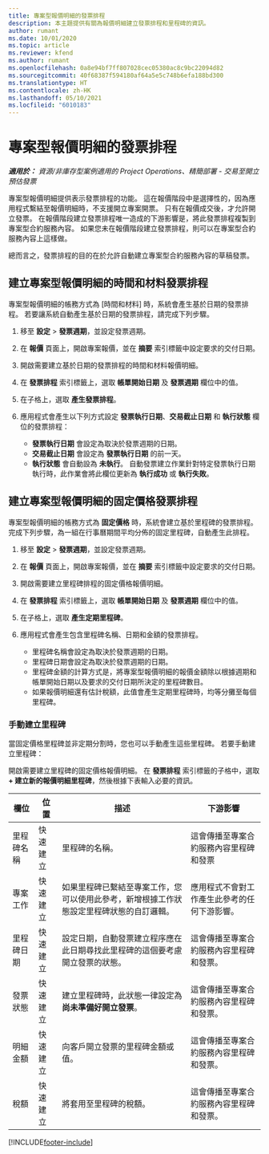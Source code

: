 ```yaml
---
title: 專案型報價明細的發票排程
description: 本主題提供有關為報價明細建立發票排程和里程碑的資訊。
author: rumant
ms.date: 10/01/2020
ms.topic: article
ms.reviewer: kfend
ms.author: rumant
ms.openlocfilehash: 0a8e94bf7ff807028cec05380ac8c9bc22094d82
ms.sourcegitcommit: 40f68387f594180af64a5e5c748b6efa188bd300
ms.translationtype: HT
ms.contentlocale: zh-HK
ms.lasthandoff: 05/10/2021
ms.locfileid: "6010183"
---
```

# <a name="invoice-schedules-on-project-based-quote-lines"></a>專案型報價明細的發票排程

_**適用於：** 資源/非庫存型案例適用的 Project Operations、精簡部署 - 交易至開立預估發票_

專案型報價明細提供表示發票排程的功能。 這在報價階段中是選擇性的，因為應用程式繫結至報價明細時，不支援開立專案開票。 只有在報價成交後，才允許開立發票。 在報價階段建立發票排程唯一造成的下游影響是，將此發票排程複製到專案型合約服務內容。 如果您未在報價階段建立發票排程，則可以在專案型合約服務內容上這樣做。

總而言之，發票排程的目的在於允許自動建立專案型合約服務內容的草稿發票。 

## <a name="create-a-time-and-material-invoice-schedule-for-a-project-based-quote-line"></a>建立專案型報價明細的時間和材料發票排程

專案型報價明細的帳務方式為 [時間和材料] 時，系統會產生基於日期的發票排程。 若要讓系統自動產生基於日期的發票排程，請完成下列步驟。

1. 移至 **設定** > **發票週期**，並設定發票週期。
2. 在 **報價** 頁面上，開啟專案報價，並在 **摘要** 索引標籤中設定要求的交付日期。
3. 開啟需要建立基於日期的發票排程的時間和材料報價明細。 
4. 在 **發票排程** 索引標籤上，選取 **帳單開始日期** 及 **發票週期** 欄位中的值。 
5. 在子格上，選取 **產生發票排程**。
6. 應用程式會產生以下列方式設定 **發票執行日期**、**交易截止日期** 和 **執行狀態** 欄位的發票排程：

    - **發票執行日期** 會設定為取決於發票週期的日期。
    - **交易截止日期** 會設定為 **發票執行日期** 的前一天。
    - **執行狀態** 會自動設為 **未執行**。 自動發票建立作業針對特定發票執行日期執行時，此作業會將此欄位更新為 **執行成功** 或 **執行失敗**。

## <a name="create-a-fixed-price-invoice-schedule-for-a-project-based-quote-line"></a>建立專案型報價明細的固定價格發票排程

專案型報價明細的帳務方式為 **固定價格** 時，系統會建立基於里程碑的發票排程。 完成下列步驟，為一組在行事曆期間平均分佈的固定里程碑，自動產生此排程。

1. 移至 **設定** > **發票週期**，並設定發票週期。
2. 在 **報價** 頁面上，開啟專案報價，並在 **摘要** 索引標籤中設定要求的交付日期。
3. 開啟需要建立里程碑排程的固定價格報價明細。 
4. 在 **發票排程** 索引標籤上，選取 **帳單開始日期** 及 **發票週期** 欄位中的值。 
5. 在子格上，選取 **產生定期里程碑**。
6. 應用程式會產生包含里程碑名稱、日期和金額的發票排程。

    - 里程碑名稱會設定為取決於發票週期的日期。
    - 里程碑日期會設定為取決於發票週期的日期。
    - 里程碑金額的計算方式是，將專案型報價明細的報價金額除以根據週期和帳單開始日期以及要求的交付日期所決定的里程碑數目。
    - 如果報價明細還有估計稅額，此值會產生定期里程碑時，均等分攤至每個里程碑。

### <a name="manually-create-milestones"></a>手動建立里程碑

當固定價格里程碑並非定期分割時，您也可以手動產生這些里程碑。 若要手動建立里程碑：

開啟需要建立里程碑的固定價格報價明細。 在 **發票排程** 索引標籤的子格中，選取 **+ 建立新的報價明細里程碑**，然後根據下表輸入必要的資訊。

| **欄位** | **位置** | **描述** | **下游影響** |
| --- | --- | --- | --- |
| 里程碑名稱 | 快速建立 | 里程碑的名稱。 | 這會傳播至專案合約服務內容里程碑和發票 |
| 專案工作 | 快速建立 | 如果里程碑已繫結至專案工作，您可以使用此參考，新增根據工作狀態設定里程碑狀態的自訂邏輯。 | 應用程式不會對工作產生此參考的任何下游影響。 |
| 里程碑日期 | 快速建立 | 設定日期，自動發票建立程序應在此日期尋找此里程碑的這個要考慮開立發票的狀態。 | 這會傳播至專案合約服務內容里程碑和發票。 |
| 發票狀態 | 快速建立 | 建立里程碑時，此狀態一律設定為 **尚未準備好開立發票**。 | 這會傳播至專案合約服務內容里程碑和發票。 |
| 明細金額 | 快速建立 | 向客戶開立發票的里程碑金額或值。 | 這會傳播至專案合約服務內容里程碑和發票。 |
| 稅額 | 快速建立 | 將套用至里程碑的稅額。 | 這會傳播至專案合約服務內容里程碑和發票。 |


[!INCLUDE[footer-include](../includes/footer-banner.md)]